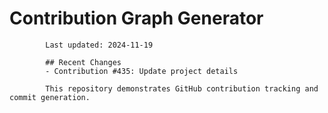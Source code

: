 # Contribution Graph Generator
            
            Last updated: 2024-11-19
            
            ## Recent Changes
            - Contribution #435: Update project details
            
            This repository demonstrates GitHub contribution tracking and commit generation.
        
